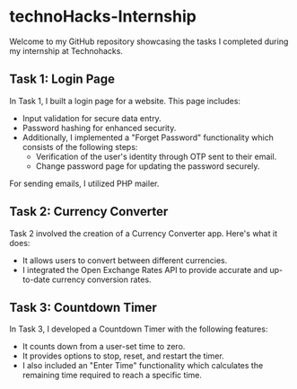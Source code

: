 # technoHacks-Internship

Welcome to my GitHub repository showcasing the tasks I completed during my internship at Technohacks.

## Task 1: Login Page

In Task 1, I built a login page for a website. This page includes:

- Input validation for secure data entry.
- Password hashing for enhanced security.
- Additionally, I implemented a "Forget Password" functionality which consists of the following steps:
  - Verification of the user's identity through OTP sent to their email.
  - Change password page for updating the password securely.
  
For sending emails, I utilized PHP mailer.

## Task 2: Currency Converter

Task 2 involved the creation of a Currency Converter app. Here's what it does:

- It allows users to convert between different currencies.
- I integrated the Open Exchange Rates API to provide accurate and up-to-date currency conversion rates.

## Task 3: Countdown Timer

In Task 3, I developed a Countdown Timer with the following features:

- It counts down from a user-set time to zero.
- It provides options to stop, reset, and restart the timer.
- I also included an "Enter Time" functionality which calculates the remaining time required to reach a specific time.
